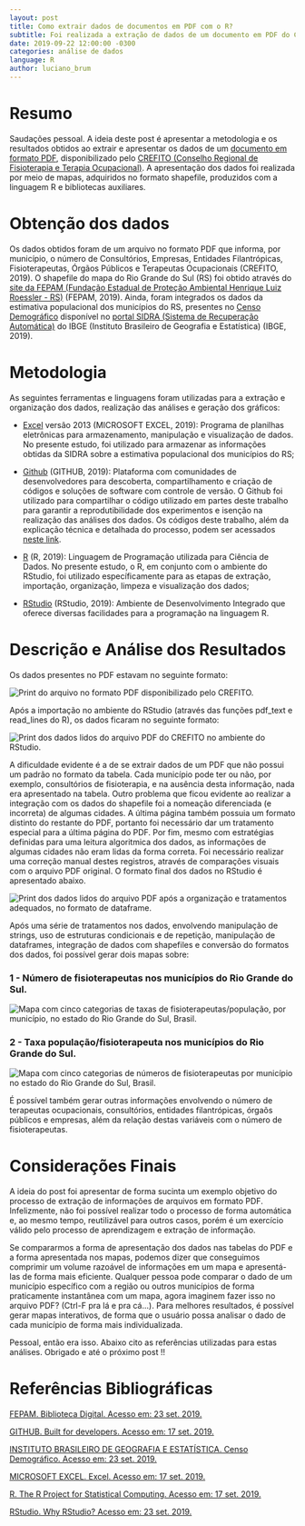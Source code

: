 ```yaml
---
layout: post
title: Como extrair dados de documentos em PDF com o R?
subtitle: Foi realizada a extração de dados de um documento em PDF do Conselho Regional de Fisioterapia e Terapia Ocupacional (CREFITO) do Rio Grande do Sul. Tais dados foram combinados com o mapa do RS.
date: 2019-09-22 12:00:00 -0300
categories: análise de dados
language: R
author: luciano_brum
---
```


<h1> Resumo </h1>

Saudações pessoal. A ideia deste post é apresentar a metodologia e os resultados obtidos ao extrair e apresentar os dados de um [documento em formato PDF](http://www.crefito5.org.br/wp-content/uploads/2019/06/total-por-municipio.pdf), disponibilizado pelo [CREFITO (Conselho Regional de Fisioterapia e Terapia Ocupacional)](http://www.crefito5.org.br/). A apresentação dos dados foi realizada por meio de mapas, adquiridos no formato shapefile, produzidos com a linguagem R e bibliotecas auxiliares.

<h1> Obtenção dos dados </h1>

Os dados obtidos foram de um arquivo no formato PDF que informa, por município, o número de Consultórios, Empresas, Entidades Filantrópicas, Fisioterapeutas, Órgãos Públicos e Terapeutas Ocupacionais (CREFITO, 2019). O shapefile do mapa do Rio Grande do Sul (RS) foi obtido através do [site da FEPAM (Fundação Estadual de Proteção Ambiental Henrique Luiz Roessler - RS)](http://www.fepam.rs.gov.br/biblioteca/geo/bases_geo.asp) (FEPAM, 2019). Ainda, foram integrados os dados da estimativa populacional dos municípios do RS, presentes no [Censo Demográfico](https://sidra.ibge.gov.br/tabela/200) disponível no [portal SIDRA (Sistema de Recuperação Automática)](https://sidra.ibge.gov.br) do IBGE (Instituto Brasileiro de Geografia e Estatística) (IBGE, 2019).


<h1> Metodologia </h1>

As seguintes ferramentas e linguagens foram utilizadas para a extração e organização dos dados, realização das análises e geração dos gráficos:

- [Excel](https://support.office.com/pt-br/excel) versão 2013 (MICROSOFT EXCEL, 2019): Programa de planilhas eletrônicas para armazenamento, manipulação e visualização de dados. No presente estudo, foi utilizado para armazenar as informações obtidas da SIDRA sobre a estimativa populacional dos municípios do RS;

- [Github](https://github.com/) (GITHUB, 2019): Plataforma com comunidades de desenvolvedores para descoberta, compartilhamento e criação de códigos e soluções de software com controle de versão. O Github foi utilizado para compartilhar o código utilizado em partes deste trabalho para garantir a reprodutibilidade dos experimentos e isenção na realização das análises dos dados. Os códigos deste trabalho, além da explicação técnica e detalhada do processo, podem ser acessados [neste link](https://github.com/Lubrum/Physiotherapists-Rio-Grande-do-Sul-Brazil).

- [R](https://www.r-project.org/) (R, 2019): Linguagem de Programação utilizada para Ciência de Dados. No presente estudo, o R, em conjunto com o ambiente do RStudio, foi utilizado específicamente para as etapas de extração, importação, organização, limpeza e visualização dos dados;

- [RStudio](https://www.rstudio.com/about/) (RStudio, 2019): Ambiente de Desenvolvimento Integrado que oferece diversas facilidades para a programação na linguagem R.

<h1> Descrição e Análise dos Resultados</h1>

Os dados presentes no PDF estavam no seguinte formato:

<img class="img_content" src="{{ site.baseurl }}/assets/img/post4/figure1.png" alt="Print do arquivo no formato PDF disponibilizado pelo CREFITO.">

Após a importação no ambiente do RStudio (através das funções pdf_text e read_lines do R), os dados ficaram no seguinte formato:

<img class="img_content" src="{{ site.baseurl }}/assets/img/post4/figure2.png" alt="Print dos dados lidos do arquivo PDF do CREFITO no ambiente do RStudio.">

A dificuldade evidente é a de se extrair dados de um PDF que não possui um padrão no formato da tabela. Cada município pode ter ou não, por exemplo, consultórios de fisioterapia, e na ausência desta informação, nada era apresentado na tabela. Outro problema que ficou evidente ao realizar a integração com os dados do shapefile foi a nomeação diferenciada (e incorreta) de algumas cidades. A última página também possuia um formato distinto do restante do PDF, portanto foi necessário dar um tratamento especial para a última página do PDF. Por fim, mesmo com estratégias definidas para uma leitura algoritmica dos dados, as informações de algumas cidades não eram lidas da forma correta. Foi necessário realizar uma correção manual destes registros, através de comparações visuais com o arquivo PDF original. O formato final dos dados no RStudio é apresentado abaixo.

<img class="img_content" src="{{ site.baseurl }}/assets/img/post4/figure3.png" alt="Print dos dados lidos do arquivo PDF após a organização e tratamentos adequados, no formato de dataframe.">

Após uma série de tratamentos nos dados, envolvendo manipulação de strings, uso de estruturas condicionais e de repetição, manipulação de dataframes, integração de dados com shapefiles e conversão do formatos dos dados, foi possível gerar dois mapas sobre:

<h3> 1 - Número de fisioterapeutas nos municípios do Rio Grande do Sul.</h3>

<img class="img_content" src="{{ site.baseurl }}/assets/img/post4/figure5.png" alt="Mapa com cinco categorias de taxas de fisioterapeutas/população, por município, no estado do Rio Grande do Sul, Brasil.">

<h3> 2 - Taxa população/fisioterapeuta nos municípios do Rio Grande do Sul.</h3>

<img class="img_content" src="{{ site.baseurl }}/assets/img/post4/figure4.png" alt="Mapa com cinco categorias de números de fisioterapeutas por município no estado do Rio Grande do Sul, Brasil.">

É possível também gerar outras informações envolvendo o número de terapeutas ocupacionais, consultórios, entidades filantrópicas, órgaõs públicos e empresas, além da relação destas variáveis com o número de fisioterapeutas.

<h1> Considerações Finais </h1>

A ideia do post foi apresentar de forma sucinta um exemplo objetivo do processo de extração de informações de arquivos em formato PDF. Infelizmente, não foi possível realizar todo o processo de forma automática e, ao mesmo tempo, reutilizável para outros casos, porém é um exercício válido pelo processo de aprendizagem e extração de informação. 

Se compararmos a forma de apresentação dos dados nas tabelas do PDF e a forma apresentada nos mapas, podemos dizer que conseguimos comprimir um volume razoável de informações em um mapa e apresentá-las  de forma mais eficiente. Qualquer pessoa pode comparar o dado de um município específico com a região ou outros municípios de forma praticamente instantânea com um mapa, agora imaginem fazer isso no arquivo PDF? (Ctrl-F pra lá e pra cá...). Para melhores resultados, é possível gerar mapas interativos, de forma que o usuário possa analisar o dado de cada município de forma mais individualizada.

Pessoal, então era isso. Abaixo cito as referências utilizadas para estas análises. Obrigado e até o próximo post !! 

<h1> Referências Bibliográficas </h1>

[FEPAM. Biblioteca Digital. Acesso em: 23 set. 2019.](http://www.fepam.rs.gov.br/biblioteca/geo/bases_geo.asp)

[GITHUB. Built for developers. Acesso em: 17 set. 2019.](https://github.com/)

[INSTITUTO BRASILEIRO DE GEOGRAFIA E ESTATÍSTICA. Censo Demográfico. Acesso em: 23 set. 2019.](https://sidra.ibge.gov.br/tabela/200)

[MICROSOFT EXCEL. Excel. Acesso em: 17 set. 2019.](https://products.office.com/pt-br/excel)

[R. The R Project for Statistical Computing. Acesso em: 17 set. 2019.](https://www.r-project.org/)

[RStudio. Why RStudio? Acesso em: 23 set. 2019.](https://www.rstudio.com/about/)